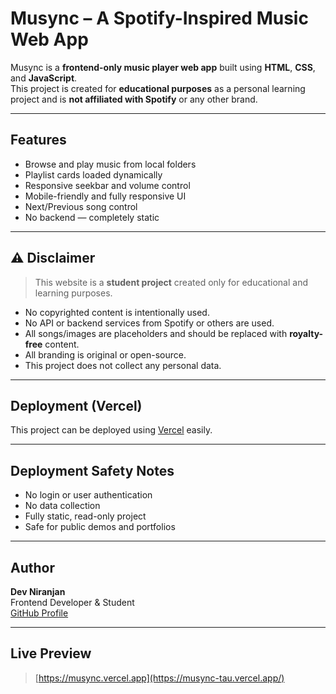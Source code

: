# Musync – A Spotify-Inspired Music Web App

Musync is a **frontend-only music player web app** built using **HTML**, **CSS**, and **JavaScript**.  
This project is created for **educational purposes** as a personal learning project and is **not affiliated with Spotify** or any other brand.

---

## Features

-  Browse and play music from local folders
-  Playlist cards loaded dynamically
-  Responsive seekbar and volume control
-  Mobile-friendly and fully responsive UI
-  Next/Previous song control
-  No backend — completely static

---

## ⚠️ Disclaimer

> This website is a **student project** created only for educational and learning purposes.

- No copyrighted content is intentionally used.
- No API or backend services from Spotify or others are used.
- All songs/images are placeholders and should be replaced with **royalty-free** content.
- All branding is original or open-source.
- This project does not collect any personal data.

---

## Deployment (Vercel)

This project can be deployed using [Vercel](https://vercel.com/) easily.

---

## Deployment Safety Notes

- No login or user authentication
- No data collection
- Fully static, read-only project
- Safe for public demos and portfolios

---

## Author

**Dev Niranjan**  
Frontend Developer & Student  
[GitHub Profile](https://github.com/devNiranjan7)

---

## Live Preview

> [https://musync.vercel.app](https://musync-tau.vercel.app/)
